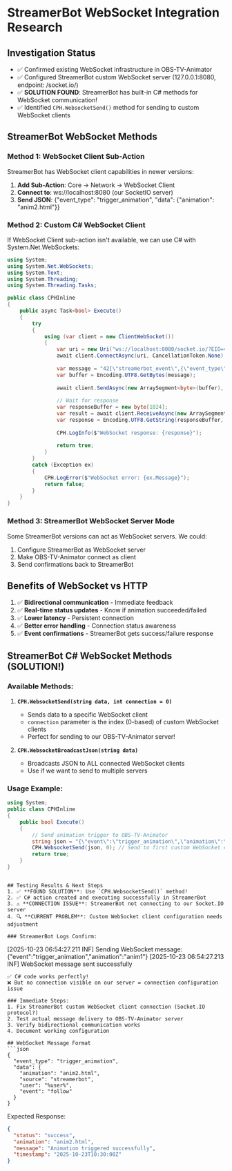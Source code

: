 # StreamerBot WebSocket Integration Research

## Investigation Status
- ✅ Confirmed existing WebSocket infrastructure in OBS-TV-Animator
- ✅ Configured StreamerBot custom WebSocket server (127.0.0.1:8080, endpoint: /socket.io/)
- ✅ **SOLUTION FOUND**: StreamerBot has built-in C# methods for WebSocket communication!
- ✅ Identified `CPH.WebsocketSend()` method for sending to custom WebSocket clients

## StreamerBot WebSocket Methods

### Method 1: WebSocket Client Sub-Action
StreamerBot has WebSocket client capabilities in newer versions:
1. **Add Sub-Action**: Core → Network → WebSocket Client
2. **Connect to**: ws://localhost:8080 (our SocketIO server)
3. **Send JSON**: {"event_type": "trigger_animation", "data": {"animation": "anim2.html"}}

### Method 2: Custom C# WebSocket Client
If WebSocket Client sub-action isn't available, we can use C# with System.Net.WebSockets:
```csharp
using System;
using System.Net.WebSockets;
using System.Text;
using System.Threading;
using System.Threading.Tasks;

public class CPHInline
{
    public async Task<bool> Execute()
    {
        try
        {
            using (var client = new ClientWebSocket())
            {
                var uri = new Uri("ws://localhost:8080/socket.io/?EIO=4&transport=websocket");
                await client.ConnectAsync(uri, CancellationToken.None);
                
                var message = "42[\"streamerbot_event\",{\"event_type\":\"trigger_animation\",\"data\":{\"animation\":\"anim2.html\"}}]";
                var buffer = Encoding.UTF8.GetBytes(message);
                
                await client.SendAsync(new ArraySegment<byte>(buffer), WebSocketMessageType.Text, true, CancellationToken.None);
                
                // Wait for response
                var responseBuffer = new byte[1024];
                var result = await client.ReceiveAsync(new ArraySegment<byte>(responseBuffer), CancellationToken.None);
                var response = Encoding.UTF8.GetString(responseBuffer, 0, result.Count);
                
                CPH.LogInfo($"WebSocket response: {response}");
                
                return true;
            }
        }
        catch (Exception ex)
        {
            CPH.LogError($"WebSocket error: {ex.Message}");
            return false;
        }
    }
}
```

### Method 3: StreamerBot WebSocket Server Mode
Some StreamerBot versions can act as WebSocket servers. We could:
1. Configure StreamerBot as WebSocket server
2. Make OBS-TV-Animator connect as client
3. Send confirmations back to StreamerBot

## Benefits of WebSocket vs HTTP
1. ✅ **Bidirectional communication** - Immediate feedback
2. ✅ **Real-time status updates** - Know if animation succeeded/failed
3. ✅ **Lower latency** - Persistent connection
4. ✅ **Better error handling** - Connection status awareness
5. ✅ **Event confirmations** - StreamerBot gets success/failure response

## StreamerBot C# WebSocket Methods (SOLUTION!)

### Available Methods:
1. **`CPH.WebsocketSend(string data, int connection = 0)`**
   - Sends data to a specific WebSocket client
   - `connection` parameter is the index (0-based) of custom WebSocket clients
   - Perfect for sending to our OBS-TV-Animator server!

2. **`CPH.WebsocketBroadcastJson(string data)`**
   - Broadcasts JSON to ALL connected WebSocket clients
   - Use if we want to send to multiple servers

### Usage Example:
```csharp
using System;
public class CPHInline
{
    public bool Execute()
    {
        // Send animation trigger to OBS-TV-Animator
        string json = "{\"event\":\"trigger_animation\",\"animation\":\"anim1\"}";
        CPH.WebsocketSend(json, 0); // Send to first custom WebSocket client (our server)
        return true;
    }
}
```

```

## Testing Results & Next Steps
1. ✅ **FOUND SOLUTION**: Use `CPH.WebsocketSend()` method!
2. ✅ C# action created and executing successfully in StreamerBot
3. ⚠️ **CONNECTION ISSUE**: StreamerBot not connecting to our Socket.IO server
4. 🔍 **CURRENT PROBLEM**: Custom WebSocket client configuration needs adjustment

### StreamerBot Logs Confirm:
```
[2025-10-23 06:54:27.211 INF] Sending WebSocket message: {"event":"trigger_animation","animation":"anim1"}
[2025-10-23 06:54:27.213 INF] WebSocket message sent successfully
```
✅ C# code works perfectly!
❌ But no connection visible on our server = connection configuration issue

### Immediate Steps:
1. Fix StreamerBot custom WebSocket client connection (Socket.IO protocol?)
2. Test actual message delivery to OBS-TV-Animator server
3. Verify bidirectional communication works
4. Document working configuration

## WebSocket Message Format
```json
{
  "event_type": "trigger_animation",
  "data": {
    "animation": "anim2.html",
    "source": "streamerbot",
    "user": "%user%",
    "event": "follow"
  }
}
```

Expected Response:
```json
{
  "status": "success",
  "animation": "anim2.html",
  "message": "Animation triggered successfully",
  "timestamp": "2025-10-23T10:30:00Z"
}
```